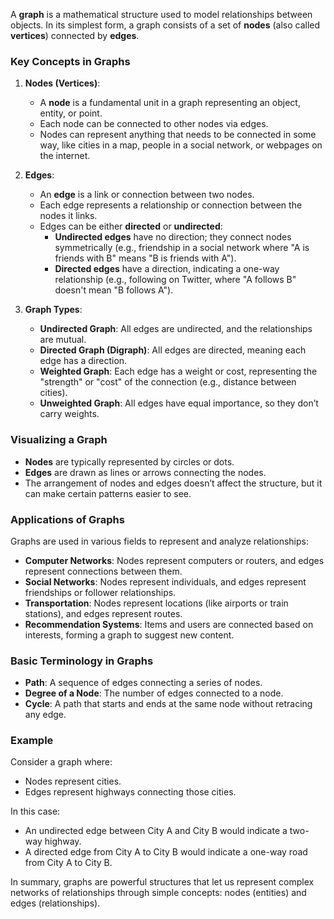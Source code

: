 A **graph** is a mathematical structure used to model relationships between objects. In its simplest form, a graph consists of a set of **nodes** (also called **vertices**) connected by **edges**.

### Key Concepts in Graphs

1. **Nodes (Vertices)**:
   - A **node** is a fundamental unit in a graph representing an object, entity, or point.
   - Each node can be connected to other nodes via edges.
   - Nodes can represent anything that needs to be connected in some way, like cities in a map, people in a social network, or webpages on the internet.

2. **Edges**:
   - An **edge** is a link or connection between two nodes.
   - Each edge represents a relationship or connection between the nodes it links.
   - Edges can be either **directed** or **undirected**:
     - **Undirected edges** have no direction; they connect nodes symmetrically (e.g., friendship in a social network where "A is friends with B" means "B is friends with A").
     - **Directed edges** have a direction, indicating a one-way relationship (e.g., following on Twitter, where "A follows B" doesn't mean "B follows A").

3. **Graph Types**:
   - **Undirected Graph**: All edges are undirected, and the relationships are mutual.
   - **Directed Graph (Digraph)**: All edges are directed, meaning each edge has a direction.
   - **Weighted Graph**: Each edge has a weight or cost, representing the "strength" or "cost" of the connection (e.g., distance between cities).
   - **Unweighted Graph**: All edges have equal importance, so they don’t carry weights.

### Visualizing a Graph

- **Nodes** are typically represented by circles or dots.
- **Edges** are drawn as lines or arrows connecting the nodes.
- The arrangement of nodes and edges doesn’t affect the structure, but it can make certain patterns easier to see.

### Applications of Graphs

Graphs are used in various fields to represent and analyze relationships:

- **Computer Networks**: Nodes represent computers or routers, and edges represent connections between them.
- **Social Networks**: Nodes represent individuals, and edges represent friendships or follower relationships.
- **Transportation**: Nodes represent locations (like airports or train stations), and edges represent routes.
- **Recommendation Systems**: Items and users are connected based on interests, forming a graph to suggest new content.

### Basic Terminology in Graphs

- **Path**: A sequence of edges connecting a series of nodes.
- **Degree of a Node**: The number of edges connected to a node.
- **Cycle**: A path that starts and ends at the same node without retracing any edge.

### Example

Consider a graph where:
- Nodes represent cities.
- Edges represent highways connecting those cities.

In this case:
- An undirected edge between City A and City B would indicate a two-way highway.
- A directed edge from City A to City B would indicate a one-way road from City A to City B.
  
In summary, graphs are powerful structures that let us represent complex networks of relationships through simple concepts: nodes (entities) and edges (relationships).
